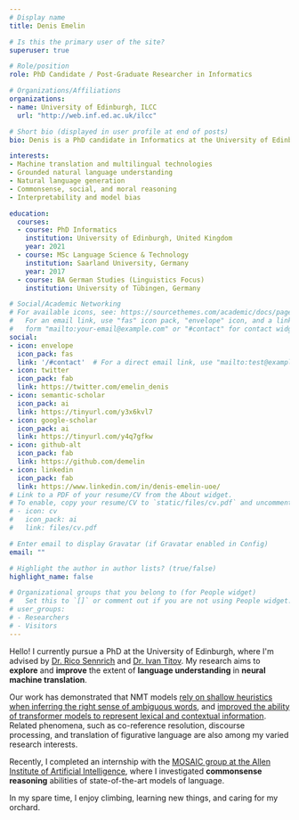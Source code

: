 ```yaml
---
# Display name
title: Denis Emelin

# Is this the primary user of the site?
superuser: true

# Role/position
role: PhD Candidate / Post-Graduate Researcher in Informatics 

# Organizations/Affiliations
organizations:
- name: University of Edinburgh, ILCC
  url: "http://web.inf.ed.ac.uk/ilcc"

# Short bio (displayed in user profile at end of posts)
bio: Denis is a PhD candidate in Informatics at the University of Edinburgh, ILCC, working on natural language processing and machine translation.

interests:
- Machine translation and multilingual technologies
- Grounded natural language understanding
- Natural language generation
- Commonsense, social, and moral reasoning
- Interpretability and model bias

education:
  courses:
  - course: PhD Informatics 
    institution: University of Edinburgh, United Kingdom
    year: 2021
  - course: MSc Language Science & Technology
    institution: Saarland University, Germany
    year: 2017
  - course: BA German Studies (Linguistics Focus)
    institution: University of Tübingen, Germany

# Social/Academic Networking
# For available icons, see: https://sourcethemes.com/academic/docs/page-builder/#icons
#   For an email link, use "fas" icon pack, "envelope" icon, and a link in the
#   form "mailto:your-email@example.com" or "#contact" for contact widget.
social:
- icon: envelope
  icon_pack: fas
  link: '/#contact'  # For a direct email link, use "mailto:test@example.org".
- icon: twitter
  icon_pack: fab
  link: https://twitter.com/emelin_denis
- icon: semantic-scholar
  icon_pack: ai
  link: https://tinyurl.com/y3x6kvl7
- icon: google-scholar
  icon_pack: ai
  link: https://tinyurl.com/y4q7gfkw
- icon: github-alt
  icon_pack: fab
  link: https://github.com/demelin
- icon: linkedin
  icon_pack: fab
  link: https://www.linkedin.com/in/denis-emelin-uoe/
# Link to a PDF of your resume/CV from the About widget.
# To enable, copy your resume/CV to `static/files/cv.pdf` and uncomment the lines below.
# - icon: cv
#   icon_pack: ai
#   link: files/cv.pdf

# Enter email to display Gravatar (if Gravatar enabled in Config)
email: ""

# Highlight the author in author lists? (true/false)
highlight_name: false

# Organizational groups that you belong to (for People widget)
#   Set this to `[]` or comment out if you are not using People widget.
# user_groups:
# - Researchers
# - Visitors
---
```


Hello! I currently pursue a PhD at the University of Edinburgh, where I'm advised by [Dr. Rico Sennrich](https://www.cl.uzh.ch/de/people/team/compling/sennrich.html) and [Dr. Ivan Titov](http://ivan-titov.org/). My research aims to **explore** and **improve** the extent of **language understanding** in **neural machine translation**.  

Our work has demonstrated that NMT models [rely on shallow heuristics when inferring the right sense of ambiguous words](https://www.aclweb.org/anthology/2020.emnlp-main.616/), and [improved the ability of transformer models to represent lexical and contextual information](https://www.aclweb.org/anthology/W19-5211/). Related phenomena, such as co-reference resolution, discourse processing, and translation of figurative language  are also among my varied research interests.  

Recently, I completed an internship with the [MOSAIC group at the Allen Institute of Artificial Intelligence](https://mosaic.allenai.org/), where I investigated **commonsense reasoning** abilities of state-of-the-art models of language.  

In my spare time, I enjoy climbing, learning new things, and caring for my  orchard.
